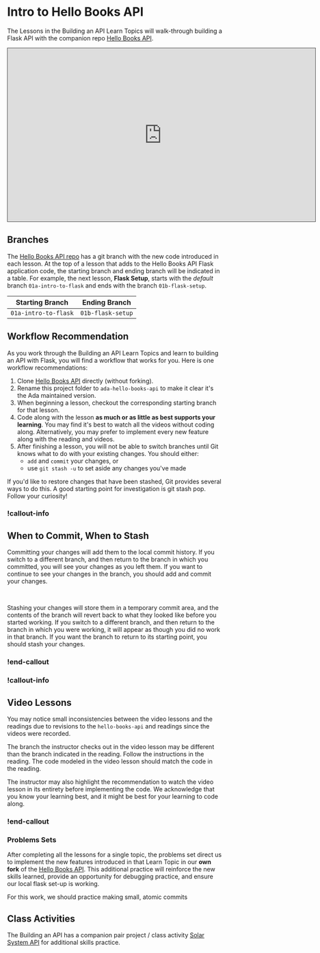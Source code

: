 # Intro to Hello Books API

The Lessons in the Building an API Learn Topics will walk-through building a Flask API with the companion repo [Hello Books API](https://github.com/AdaGold/hello-books-api).

<iframe src="https://adaacademy.hosted.panopto.com/Panopto/Pages/Embed.aspx?pid=3baea592-08f8-48eb-beb4-ae6a012e05e8&autoplay=false&offerviewer=true&showtitle=true&showbrand=true&captions=true&interactivity=all" height="405" width="720" style="border: 1px solid #464646;" allowfullscreen allow="autoplay"></iframe>

## Branches

The [Hello Books API repo](https://github.com/AdaGold/hello-books-api) has a git branch with the new code introduced in each lesson. At the top of a lesson that adds to the Hello Books API Flask application code, the starting branch and ending branch will be indicated in a table. For example, the next lesson, **Flask Setup**, starts with the *default* branch `01a-intro-to-flask` and ends with the branch `01b-flask-setup`. 

| Starting Branch | Ending Branch|
|--|--|
|`01a-intro-to-flask` |`01b-flask-setup`|

## Workflow Recommendation

As you work through the Building an API Learn Topics and learn to building an API with Flask, you will find a workflow that works for you. Here is one workflow recommendations:

1. Clone [Hello Books API](https://github.com/AdaGold/hello-books-api) directly (without forking).
1. Rename this project folder to `ada-hello-books-api` to make it clear it's the Ada maintained version.
1. When beginning a lesson, checkout the corresponding starting branch for that lesson.
1. Code along with the lesson **as much or as little as best supports your learning**. You may find it's best to watch all the videos without coding along. Alternatively, you may prefer to implement every new feature along with the reading and videos.
1. After finishing a lesson, you will not be able to switch branches until Git knows what to do with your existing changes. You should either:
   - `add` and `commit` your changes, or
   - use `git stash -u` to set aside any changes you've made

If you'd like to restore changes that have been stashed, Git provides several ways to do this. A good starting point for investigation is git stash pop. Follow your curiosity!
   
### !callout-info

## When to Commit, When to Stash

Committing your changes will add them to the local commit history. If you switch to a different branch, and then return to the branch in which you committed, you will see your changes as you left them. If you want to continue to see your changes in the branch, you should add and commit your changes.

<br>

Stashing your changes will store them in a temporary commit area, and the contents of the branch will revert back to what they looked like before you started working. If you switch to a different branch, and then return to the branch in which you were working, it will appear as though you did no work in that branch. If you want the branch to return to its starting point, you should stash your changes.

### !end-callout   


<!-- available callout types: info, success, warning, danger, secondary, star  -->
### !callout-info

## Video Lessons

You may notice small inconsistencies between the video lessons and the readings due to revisions to the `hello-books-api` and readings since the videos were recorded. 

The branch the instructor checks out in the video lesson may be different than the branch indicated in the reading. Follow the instructions in the reading. The code modeled in the video lesson should match the code in the reading.

The instructor may also highlight the recommendation to watch the video lesson in its entirety before implementing the code. We acknowledge that you know your learning best, and it might be best for your learning to code along.

### !end-callout

### Problems Sets

After completing all the lessons for a single topic, the problems set direct us to implement the new features introduced in that Learn Topic in our **own fork** of the [Hello Books API](https://github.com/AdaGold/hello-books-api). This additional practice will reinforce the new skills learned, provide an opportunity for debugging practice, and ensure our local flask set-up is working.

For this work, we should practice making small, atomic commits

## Class Activities

The Building an API has a companion pair project / class activity [Solar System API](https://github.com/AdaGold/solar-system-api) for additional skills practice.




